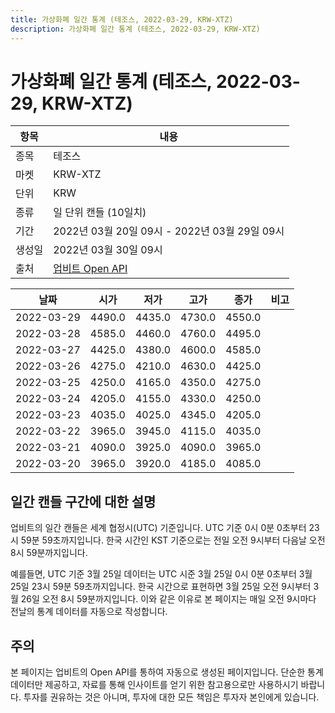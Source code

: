 ```yaml
---
title: 가상화폐 일간 통계 (테조스, 2022-03-29, KRW-XTZ)
description: 가상화폐 일간 통계 (테조스, 2022-03-29, KRW-XTZ)
---
```



가상화폐 일간 통계 (테조스, 2022-03-29, KRW-XTZ)
===

|항목|내용|
|--|--|
|종목|테조스|
|마켓|KRW-XTZ|
|단위|KRW|
|종류|일 단위 캔들 (10일치)|
|기간|2022년 03월 20일 09시 - 2022년 03월 29일 09시|
|생성일|2022년 03월 30일 09시|
|출처|[업비트 Open API](https://docs.upbit.com)|


|날짜|시가|저가|고가|종가|비고|
|--|--|--|--|--|--|
|2022-03-29|4490.0|4435.0|4730.0|4550.0|    |
|2022-03-28|4585.0|4460.0|4760.0|4495.0|    |
|2022-03-27|4425.0|4380.0|4600.0|4585.0|    |
|2022-03-26|4275.0|4210.0|4630.0|4425.0|    |
|2022-03-25|4250.0|4165.0|4350.0|4275.0|    |
|2022-03-24|4205.0|4155.0|4330.0|4250.0|    |
|2022-03-23|4035.0|4025.0|4345.0|4205.0|    |
|2022-03-22|3965.0|3945.0|4115.0|4035.0|    |
|2022-03-21|4090.0|3925.0|4090.0|3965.0|    |
|2022-03-20|3965.0|3920.0|4185.0|4085.0|    |


일간 캔들 구간에 대한 설명
---


업비트의 일간 캔들은 세계 협정시(UTC) 기준입니다. 
UTC 기준 0시 0분 0초부터 23시 59분 59초까지입니다. 
한국 시간인 KST 기준으로는 전일 오전 9시부터 다음날 오전 8시 59분까지입니다. 


예를들면, UTC 기준 3월 25일 데이터는 UTC 시준 3월 25일 0시 0분 0초부터 3월 25일 23시 59분 59초까지입니다. 
한국 시간으로 표현하면 3월 25일 오전 9시부터 3월 26일 오전 8시 59분까지입니다. 
이와 같은 이유로 본 페이지는 매일 오전 9시마다 전날의 통계 데이터를 자동으로 작성합니다. 


주의
---


본 페이지는 업비트의 Open API를 통하여 자동으로 생성된 페이지입니다. 
단순한 통계 데이터만 제공하고, 자료를 통해 인사이트를 얻기 위한 참고용으로만 사용하시기 바랍니다. 
투자를 권유하는 것은 아니며, 투자에 대한 모든 책임은 투자자 본인에게 있습니다. 
